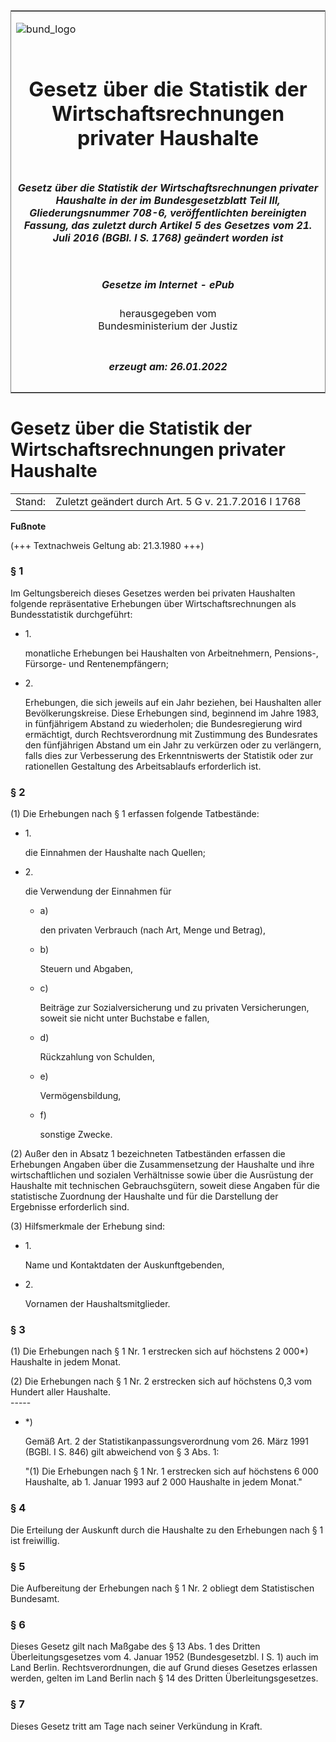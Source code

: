 <span id="DECKBLATT.html"></span>

<table border="0" frame="border" width="100%">

<tr valign="top">

<td align="left">

![bund\_logo](BfJ_2021_Web_de_de.gif)

</td>

<td align="right">

 

</td>

</tr>

<tr align="center" valign="middle">

<td colspan="2">

# Gesetz über die Statistik der Wirtschaftsrechnungen privater Haushalte

</td>

</tr>

<tr align="center" valign="middle">

<td colspan="2">

##### Gesetz über die Statistik der Wirtschaftsrechnungen privater Haushalte in der im Bundesgesetzblatt Teil III, Gliederungsnummer 708-6, veröffentlichten bereinigten Fassung, das zuletzt durch Artikel 5 des Gesetzes vom 21. Juli 2016 (BGBl. I S. 1768) geändert worden ist

</td>

</tr>

<tr align="center" valign="middle">

<td colspan="2">

  
  

##### Gesetze im Internet - ePub  
  
herausgegeben vom  
Bundesministerium der Justiz

</td>

</tr>

<tr align="center" valign="bottom">

<td colspan="2">

  
  

##### erzeugt am: 26.01.2022

</td>

</tr>

</table>

<span id="BJNR000180961.html"></span>

# Gesetz über die Statistik der Wirtschaftsrechnungen privater Haushalte

<div>

<div class="jnhtml">

|        |                                                     |
| ------ | --------------------------------------------------- |
| Stand: | Zuletzt geändert durch Art. 5 G v. 21.7.2016 I 1768 |

</div>

</div>

<div>

  
**Fußnote**

<div class="jnhtml">

<div>

<div class="jurAbsatz">

(+++ Textnachweis Geltung ab: 21.3.1980 +++)

</div>

</div>

</div>

</div>

<span id="BJNR000180961BJNE000100312.html"></span>

### § 1  

<div>

<div class="jnhtml">

<div>

<div class="jurAbsatz">

Im Geltungsbereich dieses Gesetzes werden bei privaten Haushalten
folgende repräsentative Erhebungen über Wirtschaftsrechnungen als
Bundesstatistik durchgeführt:

  - 1\.
    
    <div style="">
    
    monatliche Erhebungen bei Haushalten von Arbeitnehmern, Pensions-,
    Fürsorge- und Rentenempfängern;
    
    </div>

  - 2\.
    
    <div style="">
    
    Erhebungen, die sich jeweils auf ein Jahr beziehen, bei Haushalten
    aller Bevölkerungskreise. Diese Erhebungen sind, beginnend im Jahre
    1983, in fünfjährigem Abstand zu wiederholen; die Bundesregierung
    wird ermächtigt, durch Rechtsverordnung mit Zustimmung des
    Bundesrates den fünfjährigen Abstand um ein Jahr zu verkürzen oder
    zu verlängern, falls dies zur Verbesserung des Erkenntniswerts der
    Statistik oder zur rationellen Gestaltung des Arbeitsablaufs
    erforderlich ist.
    
    </div>

</div>

</div>

</div>

</div>

<span id="BJNR000180961BJNE000201123.html"></span>

### § 2  

<div>

<div class="jnhtml">

<div>

<div class="jurAbsatz">

(1) Die Erhebungen nach § 1 erfassen folgende Tatbestände:

  - 1\.
    
    <div style="">
    
    die Einnahmen der Haushalte nach Quellen;
    
    </div>

  - 2\.
    
    <div style="">
    
    die Verwendung der Einnahmen für
    
      - a)
        
        <div style="">
        
        den privaten Verbrauch (nach Art, Menge und Betrag),
        
        </div>
    
      - b)
        
        <div style="">
        
        Steuern und Abgaben,
        
        </div>
    
      - c)
        
        <div style="">
        
        Beiträge zur Sozialversicherung und zu privaten Versicherungen,
        soweit sie nicht unter Buchstabe e fallen,
        
        </div>
    
      - d)
        
        <div style="">
        
        Rückzahlung von Schulden,
        
        </div>
    
      - e)
        
        <div style="">
        
        Vermögensbildung,
        
        </div>
    
      - f)
        
        <div style="">
        
        sonstige Zwecke.
        
        </div>
    
    </div>

</div>

<div class="jurAbsatz">

(2) Außer den in Absatz 1 bezeichneten Tatbeständen erfassen die
Erhebungen Angaben über die Zusammensetzung der Haushalte und ihre
wirtschaftlichen und sozialen Verhältnisse sowie über die Ausrüstung der
Haushalte mit technischen Gebrauchsgütern, soweit diese Angaben für die
statistische Zuordnung der Haushalte und für die Darstellung der
Ergebnisse erforderlich sind.

</div>

<div class="jurAbsatz">

(3) Hilfsmerkmale der Erhebung sind:

  - 1\.
    
    <div style="">
    
    Name und Kontaktdaten der Auskunftgebenden,
    
    </div>

  - 2\.
    
    <div style="">
    
    Vornamen der Haushaltsmitglieder.
    
    </div>

</div>

</div>

</div>

</div>

<span id="BJNR000180961BJNE000301118.html"></span>

### § 3  

<div>

<div class="jnhtml">

<div>

<div class="jurAbsatz">

(1) Die Erhebungen nach § 1 Nr. 1 erstrecken sich auf höchstens 2 000\*)
Haushalte in jedem Monat.

</div>

<div class="jurAbsatz">

(2) Die Erhebungen nach § 1 Nr. 2 erstrecken sich auf höchstens 0,3 vom
Hundert aller Haushalte.  
\-----

  - <span class="small">\*)</span>
    
    <div style="">
    
    <span class="small">Gemäß Art. 2 der Statistikanpassungsverordnung
    vom 26. März 1991 (BGBl. I S. 846) gilt abweichend von § 3 Abs.
    1:</span>
    
    </div>
    
    <div style="">
    
    <span class="small">"(1) Die Erhebungen nach § 1 Nr. 1 erstrecken
    sich auf höchstens 6 000 Haushalte, ab 1. Januar 1993 auf 2 000
    Haushalte in jedem Monat."</span>
    
    </div>

</div>

</div>

</div>

</div>

<span id="BJNR000180961BJNE000400312.html"></span>

### § 4  

<div>

<div class="jnhtml">

<div>

<div class="jurAbsatz">

Die Erteilung der Auskunft durch die Haushalte zu den Erhebungen nach §
1 ist freiwillig.

</div>

</div>

</div>

</div>

<span id="BJNR000180961BJNE000500312.html"></span>

### § 5  

<div>

<div class="jnhtml">

<div>

<div class="jurAbsatz">

Die Aufbereitung der Erhebungen nach § 1 Nr. 2 obliegt dem Statistischen
Bundesamt.

</div>

</div>

</div>

</div>

<span id="BJNR000180961BJNE000600312.html"></span>

### § 6  

<div>

<div class="jnhtml">

<div>

<div class="jurAbsatz">

Dieses Gesetz gilt nach Maßgabe des § 13 Abs. 1 des Dritten
Überleitungsgesetzes vom 4. Januar 1952 (Bundesgesetzbl. I S. 1) auch
im Land Berlin. Rechtsverordnungen, die auf Grund dieses Gesetzes
erlassen werden, gelten im Land Berlin nach § 14 des Dritten
Überleitungsgesetzes.

</div>

</div>

</div>

</div>

<span id="BJNR000180961BJNE000700312.html"></span>

### § 7  

<div>

<div class="jnhtml">

<div>

<div class="jurAbsatz">

Dieses Gesetz tritt am Tage nach seiner Verkündung in Kraft.

</div>

</div>

</div>

</div>
